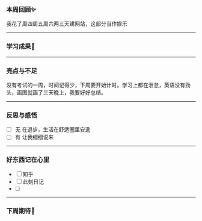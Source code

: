 ### 本周回顾✨

我花了周四周五周六两三天建网站，这部分当作娱乐

---

### 学习成果🎊


---
### 亮点与不足
没有考试的一周，时间记得少，下周要开始计时。学习上都在泄怠，英语没有劲头，画图就画了三天晚上，我要好好总结。


---
### 反思与感悟
- [ ] 无
在退步，生活在舒适圈里安逸
- [ ] 有
让我细细说来

---
### 好东西记在心里
- [ ] 知乎
- [ ] 此刻日记
- [ ] 




---

### 下周期待🦊

